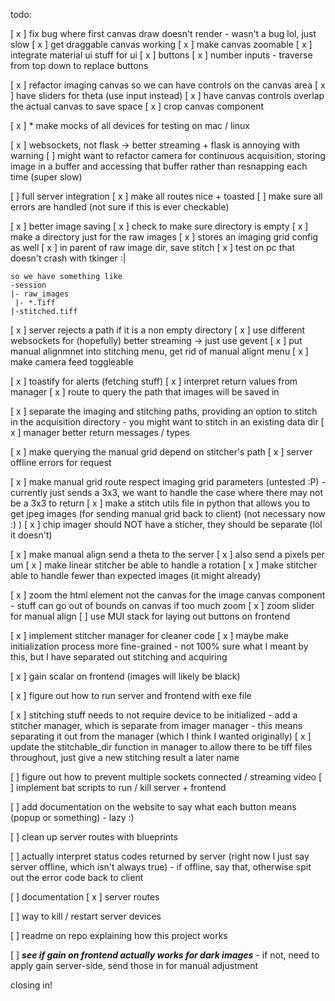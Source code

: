 todo:

[ x ] fix bug where first canvas draw doesn't render
    - wasn't a bug lol, just slow
[ x ] get draggable canvas working
[ x ] make canvas zoomable
[ x ] integrate material ui stuff for ui
    [ x ] buttons
    [ x ] number inputs
    - traverse from top down to replace buttons

[ x ] refactor imaging canvas so we can have controls on the canvas area
[ x ] have sliders for theta (use input instead)
[ x ] have canvas controls overlap the actual canvas to save space
[ x ] crop canvas component


[ x ] * make mocks of all devices for testing on mac / linux

[ x ] websockets, not flask -> better streaming + flask is annoying with warning
    [ ] might want to refactor camera for continuous acquisition, storing image in a buffer and 
        accessing that buffer rather than resnapping each time (super slow)

[ ] full server integration
    [ x ] make all routes nice + toasted
    [ ] make sure all errors are handled (not sure if this is ever checkable)

[ x ] better image saving
    [ x ] check to make sure directory is empty
    [ x ] make a directory just for the raw images
        [ x ] stores an imaging grid config as well
    [ x ] in parent of raw image dir, save stitch
    [ x ] test on pc that doesn't crash with tkinger :|

    so we have something like 
    -session
    |- raw_images
     |- *.Tiff
    |-stitched.tiff

[ x ] server rejects a path if it is a non empty directory
[ x ] use different websockets for (hopefully) better streaming -> just use gevent
[ x ] put manual alignmnet into stitching menu, get rid of manual alignt menu
[ x ] make camera feed toggleable

[ x ] toastify for alerts (fetching stuff)
[ x ] interpret return values from manager
[ x ] route to query the path that images will be saved in

[ x ] separate the imaging and stitching paths, providing an option to stitch in the acquisition directory
    - you might want to stitch in an existing data dir
[ x ] manager better return messages / types

[ x ] make querying the manual grid depend on stitcher's path
[ x ] server offline errors for request

[ x ] make manual grid route respect imaging grid parameters (untested :P)
    - currently just sends a 3x3, we want to handle the case where there may not be a 3x3 to return
[ x ] make a stitch utils file in python that allows you to get jpeg images (for sending manual grid back to client) (not necessary now :) )
[ x ] chip imager should NOT have a sticher, they should be separate (lol it doesn't)

[ x ] make manual align send a theta to the server
[ x ] also send a pixels per um
[ x ] make linear stitcher be able to handle a rotation
[ x ] make stitcher able to handle fewer than expected images (it might already)


[ x ] zoom the html element not the canvas for the image canvas component
    - stuff can go out of bounds on canvas if too much zoom
[ x ] zoom slider for manual align
[ ] use MUI stack for laying out buttons on frontend

[ x ] implement stitcher manager for cleaner code
[ x ] maybe make initialization process more fine-grained
    - not 100% sure what I meant by this, but I have separated out stitching and acquiring


[ x ] gain scalar on frontend (images will likely be black)

[ x ] figure out how to run server and frontend with exe file

[ x ] stitching stuff needs to not require device to be initialized
    - add a stitcher manager, which is separate from imager manager
    - this means separating it out from the manager (which I think I wanted originally)
[ x ] update the stitchable_dir function in manager to allow there to be tiff files throughout, just give a new stitching result a later name



[ ] figure out how to prevent multiple sockets connected / streaming video
[ ] implement bat scripts to run / kill server + frontend

[ ] add documentation on the website to say what each button means (popup or something)
    - lazy :)

[ ] clean up server routes with blueprints

[ ] actually interpret status codes returned by server (right now I just say server offline, which isn't always true)
    - if offline, say that, otherwise spit out the error code back to client

[ ] documentation
    [ x ] server routes

[ ] way to kill / restart server devices

[ ] readme on repo explaining how this project works


[ ] ***see if gain on frontend actually works for dark images***
    - if not, need to apply gain server-side, send those in for manual adjustment

closing in!
